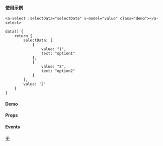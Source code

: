 <docs-header :active="headerActive"></docs-header>

<div class="docs-container">
	<docs-sidebar :active="sidebarActive"></docs-sidebar>
	<div class="docs-content">

#### 使用示例

	<a-select :selectData="selectData" v-model="value" class="demo"></a-select>

	data() {
		return {
			selectData: [
				{
					value: "1",
					text: "option1"
				},
				{
					value: "2",
					text: "option2"
				}
			],
			value: '2'
		}
	}

#### Demo

<a-select :selectData="selectData" v-model="value" class="demo"></a-select>

#### Props

<a-table :tableData="propTableData" :tableHead="propTableHead"></a-table>

#### Events

无

</div>
</div>

<script>
	import Head from '../../common/table.js'
	export default {
		data() {
			return {
				sidebarActive: '/#/docs/select',
				headerActive: 'docs',
				selectData: [
					{
						value: "1",
						text: "option1"
					},
					{
						value: "2",
						text: "option2"
					}
				],
				value: '2',
				propTableData: [
					{
						name: "selectData",
						description: "select中的所有选项",
						type: "Array",
						necessary: "否",
						double: "否",
						default: "-"
					},
					{
						name: "selected",
						description: "选中值",
						type: "String | Number",
						necessary: "否",
						double: "否",
						default: "-"
					},
					{
						name: "readonly",
						description: "是否只读",
						type: "Boolean",
						necessary: "否",
						double: "否",
						default: "false"
					}
				],
				propTableHead: Head.propHead,
				eventTableData: [
					{
						name: "click",
						description: "按钮点击之后触发的事件",
						param: "无"
					}
				],
				eventTableHead: Head.eventHead
			}
		}
	}
</script>